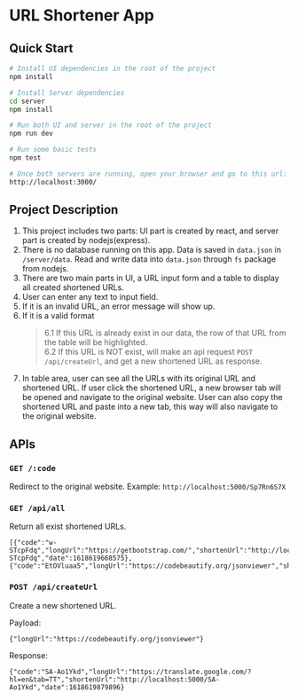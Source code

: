 # URL Shortener App

## Quick Start

```bash
# Install UI dependencies in the root of the project
npm install

# Install Server dependencies
cd server
npm install

# Run both UI and server in the root of the project
npm run dev

# Run some basic tests
npm test

# Once both servers are running, open your browser and go to this url:
http://localhost:3000/
```

## Project Description
1. This project includes two parts: UI part is created by react, and server part is created by nodejs(express).
2. There is no database running on this app. Data is saved in ```data.json``` in ```/server/data```. Read and write data into ```data.json``` through ```fs``` package from nodejs.
3. There are two main parts in UI, a URL input form and a table to display all created shortened URLs.
4. User can enter any text to input field. 
5. If it is an invalid URL, an error message will show up. 
6. If it is a valid format
   >6.1 If this URL is already exist in our data, the row of that URL from the table will be highlighted.  
   >6.2 If this URL is NOT exist, will make an api request ```POST /api/createUrl```, and get a new shortened URL as response.
7. In table area, user can see all the URLs with its original URL and shortened URL. If user click the shortened URL, a new browser tab will be opened and navigate to the original website. User can also copy the shortened URL and paste into a new tab, this way will also navigate to the original website.

## APIs

### ```GET /:code```
Redirect to the original website. 
Example: ```http://localhost:5000/Sp7Rn6S7X```

### ```GET /api/all```
Return all exist shortened URLs.
```
[{"code":"w-STcpFdq","longUrl":"https://getbootstrap.com/","shortenUrl":"http://localhost:5000/w-STcpFdq","date":1618619668575},{"code":"EtOVluaa5","longUrl":"https://codebeautify.org/jsonviewer","shortenUrl":"http://localhost:5000/EtOVluaa5","date":1618619734963}]
```

### ```POST /api/createUrl```
Create a new shortened URL. 

Payload: 
```
{"longUrl":"https://codebeautify.org/jsonviewer"}
```

Response: 
```
{"code":"SA-Ao1Ykd","longUrl":"https://translate.google.com/?hl=en&tab=TT","shortenUrl":"http://localhost:5000/SA-Ao1Ykd","date":1618619879896}
```
